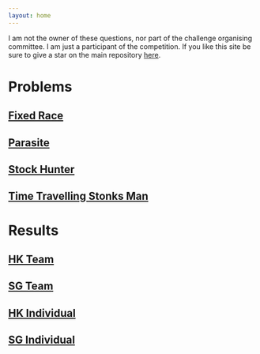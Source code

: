 ```yaml
---
layout: home
---
```


I am not the owner of these questions, nor part of the challenge organising committee.
I am just a participant of the competition. If you like this site be sure to give a
star on the main repository [here](https://github.com/zhenghanlee/CodeItSuisse-2021).

# Problems

## [Fixed Race](/CodeItSuisse-2021/problems/fixed-race.html)

## [Parasite](/CodeItSuisse-2021/problems/parasite.html)

## [Stock Hunter](/CodeItSuisse-2021/problems/stock-hunter.html)

## [Time Travelling Stonks Man](/CodeItSuisse-2021/problems/stonks.html)

# Results

## [HK Team](/CodeItSuisse-2021/results/hk-team.html)

## [SG Team](/CodeItSuisse-2021/results/sg-team.html)

## [HK Individual](/CodeItSuisse-2021/results/hk-individual.html)

## [SG Individual](/CodeItSuisse-2021/results/sg-individual.html)

